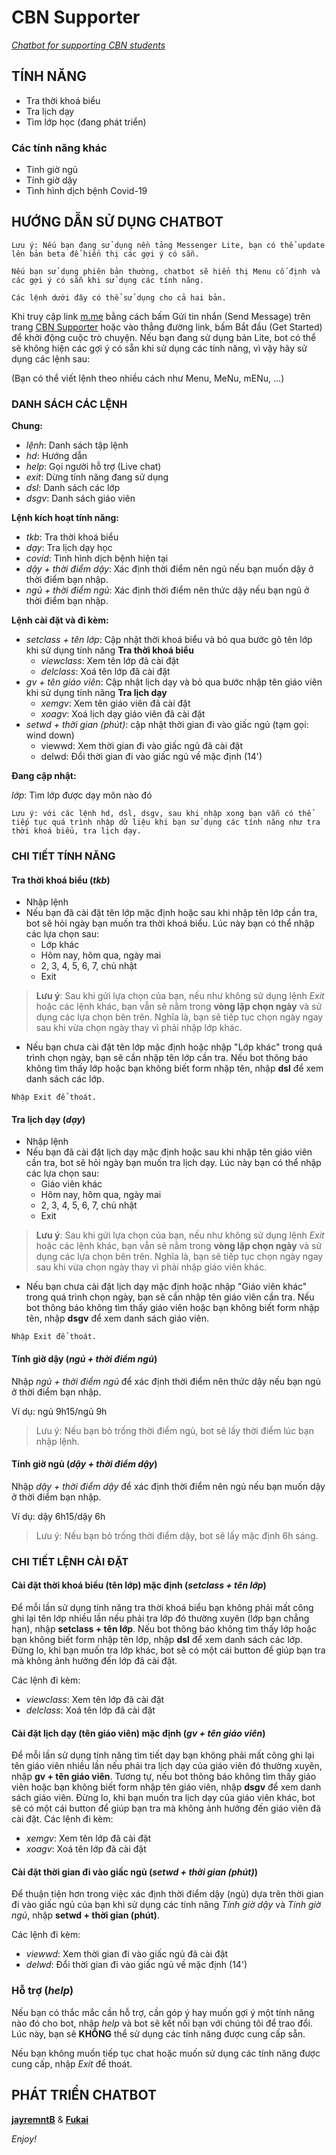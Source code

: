 # CBN Supporter
[*Chatbot for supporting CBN students*](https://m.me/107868430903710)

## TÍNH NĂNG

* Tra thời khoá biểu
* Tra lịch dạy
* Tìm lớp học (đang phát triển)

### Các tính năng khác

* Tính giờ ngủ
* Tính giờ dậy
* Tình hình dịch bệnh Covid-19

## HƯỚNG DẪN SỬ DỤNG CHATBOT
``
Lưu ý: Nếu bạn đang sử dụng nền tảng Messenger Lite, bạn có thể update lên bản beta để hiển thị các gợi ý có sẵn.
``

``
Nếu bạn sử dụng phiên bản thường, chatbot sẽ hiển thị Menu cố định và các gợi ý có sẵn khi sử dụng các tính năng.
``

``
Các lệnh dưới đây có thể sử dụng cho cả hai bản.
``

Khi truy cập link [m.me](https://m.me/107868430903710) bằng cách bấm Gửi tin nhắn (Send Message) trên trang [CBN Supporter](https://www.facebook.com/cbnsupporter/) hoặc vào thẳng đường link, bấm Bắt đầu (Get Started) để khởi động cuộc trò chuyện.
Nếu bạn đang sử dụng bản Lite, bot có thể sẽ không hiện các gợi ý có sẵn khi sử dụng các tính năng, vì vậy hãy sử dụng các lệnh sau:

(Bạn có thể viết lệnh theo nhiều cách như Menu, MeNu, mENu, ...)

### DANH SÁCH CÁC LỆNH

**Chung:**

- *lệnh*: Danh sách tập lệnh
- *hd*: Hướng dẫn
- *help*: Gọi người hỗ trợ (Live chat)
- *exit*: Dừng tính năng đang sử dụng
- *dsl*:  Danh sách các lớp
- *dsgv*: Danh sách giáo viên

**Lệnh kích hoạt tính năng:**
- *tkb*: Tra thời khoá biểu
- *dạy*: Tra lịch dạy học 
- *covid*: Tình hình dịch bệnh hiện tại
- *dậy + thời điểm dậy*: Xác định thời điểm nên ngủ nếu bạn muốn dậy ở thời điểm bạn nhập.
- *ngủ + thời điểm ngủ*: Xác định thời điểm nên thức dậy nếu bạn ngủ ở thời điểm bạn nhập.

**Lệnh cài đặt và đi kèm:**

  - *setclass + tên lớp*: Cập nhật thời khoá biểu và bỏ qua bước gõ tên lớp khi sử dụng tính năng **Tra thời khoá biểu**
    - *viewclass*: Xem tên lớp đã cài đặt    
    - *delclass*:  Xoá tên lớp đã cài đặt   
  - *gv + tên giáo viên*: Cập nhật lịch dạy và bỏ qua bước nhập tên giáo viên khi sử dụng tính năng **Tra lịch dạy**
    - *xemgv*: Xem tên giáo viên đã cài đặt
    - *xoagv*: Xoá lịch dạy giáo viên đã cài đặt
  - *setwd + thời gian (phút)*: cập nhật thời gian đi vào giấc ngủ (tạm gọi: wind down)
    - viewwd: Xem thời gian đi vào giấc ngủ đã cài đặt
    - delwd: Đổi thời gian đi vào giấc ngủ về mặc định (14')

**Đang cập nhật:**

  *lớp*: Tìm lớp được dạy môn nào đó

``
Lưu ý: với các lệnh hd, dsl, dsgv, sau khi nhập xong bạn vẫn có thể tiếp tục quá trình nhập dữ liệu khi bạn sử dụng các tính năng như tra thời khoá biểu, tra lịch dạy.
``

### CHI TIẾT TÍNH NĂNG

#### Tra thời khoá biểu (*tkb*)
* Nhập lệnh
* Nếu bạn đã cài đặt tên lớp mặc định hoặc sau khi nhập tên lớp cần tra, bot sẽ hỏi ngày bạn muốn tra thời khoá biểu. Lúc này bạn có thể nhập các lựa chọn sau:
  - Lớp khác
  - Hôm nay, hôm qua, ngày mai
  - 2, 3, 4, 5, 6, 7, chủ nhật
  - Exit
> **Lưu ý**: Sau khi gửi lựa chọn của bạn, nếu như không sử dụng lệnh *Exit* hoặc các lệnh khác, bạn vẫn sẽ nằm trong **vòng lặp chọn ngày** và sử dụng các lựa chọn bên trên. Nghĩa là, bạn sẽ tiếp tục chọn ngày ngay sau khi vừa chọn ngày thay vì phải nhập lớp khác.
* Nếu bạn chưa cài đặt tên lớp mặc định hoặc nhập "Lớp khác" trong quá trình chọn ngày, bạn sẽ cần nhập tên lớp cần tra. Nếu bot thông báo không tìm thấy lớp hoặc bạn không biết form nhập tên, nhập **dsl** để xem danh sách các lớp.

``
 Nhập Exit để thoát.
``

#### Tra lịch dạy (*dạy*)
* Nhập lệnh
* Nếu bạn đã cài đặt lịch dạy mặc định hoặc sau khi nhập tên giáo viên cần tra, bot sẽ hỏi ngày bạn muốn tra lịch dạy. Lúc này bạn có thể nhập các lựa chọn sau:
  - Giáo viên khác
  - Hôm nay, hôm qua, ngày mai
  - 2, 3, 4, 5, 6, 7, chủ nhật
  - Exit
> **Lưu ý**: Sau khi gửi lựa chọn của bạn, nếu như không sử dụng lệnh *Exit* hoặc các lệnh khác, bạn vẫn sẽ nằm trong **vòng lặp chọn ngày** và sử dụng các lựa chọn bên trên. Nghĩa là, bạn sẽ tiếp tục chọn ngày ngay sau khi vừa chọn ngày thay vì phải nhập giáo viên khác.
* Nếu bạn chưa cài đặt lịch dạy mặc định hoặc nhập "Giáo viên khác" trong quá trình chọn ngày, bạn sẽ cần nhập tên giáo viên cần tra. Nếu bot thông báo không tìm thấy giáo viên hoặc bạn không biết form nhập tên, nhập **dsgv** để xem danh sách giáo viên.

``
 Nhập Exit để thoát.
``

####  Tính giờ dậy (*ngủ + thời điểm ngủ*)

Nhập *ngủ + thời điểm ngủ* để xác định thời điểm nên thức dậy nếu bạn ngủ ở thời điểm bạn nhập.

Ví dụ: ngủ 9h15/ngủ 9h
> Lưu ý: Nếu bạn bỏ trống thời điểm ngủ, bot sẽ lấy thời điểm lúc bạn nhập lệnh.

#### Tính giờ ngủ (*dậy + thời điểm dậy*)

Nhập *dậy +  thời điểm dậy* để xác định thời điểm nên ngủ nếu bạn muốn dậy ở thời điểm bạn nhập.

Ví dụ: dậy 6h15/dậy 6h
> Lưu ý: Nếu bạn bỏ trống thời điểm dậy, bot sẽ lấy mặc định 6h sáng.

### CHI TIẾT LỆNH CÀI ĐẶT

#### Cài đặt thời khoá biểu (tên lớp) mặc định (*setclass + tên lớp*)

Để mỗi lần sử dụng tính năng tra thời khoá biểu bạn không phải mất công ghi lại tên lớp nhiều lần nếu phải tra lớp đó thường xuyên (lớp bạn chẳng hạn), nhập **setclass + tên lớp**. Nếu bot thông báo không tìm thấy lớp hoặc bạn không biết form nhập tên lớp, nhập **dsl** để xem danh sách các lớp.
Đừng lo, khi bạn muốn tra lớp khác, bot sẽ có một cái button để giúp bạn tra mà không ảnh hưởng đến lớp đã cài đặt.

Các lệnh đi kèm:
* *viewclass*: Xem tên lớp đã cài đặt
* *delclass*:  Xoá tên lớp đã cài đặt
#### Cài đặt lịch dạy (tên giáo viên) mặc định (*gv + tên giáo viên*)

Để mỗi lần sử dụng tính năng tìm tiết dạy bạn không phải mất công ghi lại tên giáo viên nhiều lần nếu phải tra lịch dạy của giáo viên đó thường xuyên, nhập **gv + tên giáo viên**. Tương tự, nếu bot thông báo không tìm thấy giáo viên hoặc bạn không biết form nhập tên giáo viên, nhập **dsgv** để xem danh sách giáo viên.
Đừng lo, khi bạn muốn tra lịch dạy của giáo viên khác, bot sẽ có một cái button để giúp bạn tra mà không ảnh hưởng đến giáo viên đã cài đặt.
Các lệnh đi kèm:
* *xemgv*: Xem tên lớp đã cài đặt
* *xoagv*:  Xoá tên lớp đã cài đặt
#### Cài đặt thời gian đi vào giấc ngủ (*setwd + thời gian (phút)*)

Để thuận tiện hơn trong việc xác định thời điểm dậy (ngủ) dựa trên thời gian đi vào giấc ngủ của bạn khi sử dụng các tính năng *Tính giờ dậy* và *Tính giờ ngủ*, nhập **setwd + thời gian (phút)**.

Các lệnh đi kèm:
* *viewwd*: Xem thời gian đi vào giấc ngủ đã cài đặt
* *delwd*: Đổi thời gian đi vào giấc ngủ về mặc định (14')

### Hỗ trợ (*help*)
Nếu bạn có thắc mắc cần hỗ trợ, cần góp ý hay muốn gợi ý một tính năng nào đó cho bot, nhập *help* và bot sẽ kết nối bạn với chúng tôi để trao đổi. Lúc này, bạn sẽ **KHÔNG** thể sử dụng các tính năng được cung cấp sẵn.

Nếu bạn không muốn tiếp tục chat hoặc muốn sử dụng các tính năng được cung cấp, nhập *Exit* để thoát.

## PHÁT TRIỂN CHATBOT

[**jayremntB**](https://www.facebook.com/jayremntB) & [**Fukai**](https://www.facebook.com/fukaijs)

*Enjoy!*
